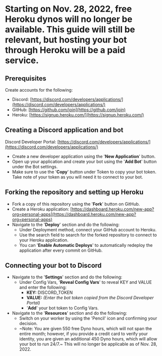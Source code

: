# Starting on Nov. 28, 2022, free Heroku dynos will no longer be available. This guide will still be relevant, but hosting your bot through Heroku will be a paid service.

## Prerequisites
Create accounts for the following:
* Discord: [https://discord.com/developers/applications/](https://discord.com/developers/applications/)
* GitHub: [https://github.com/join](https://github.com/join)
* Heroku: [https://signup.heroku.com/](https://signup.heroku.com/)

## Creating a Discord application and bot
Discord Developer Portal: [https://discord.com/developers/applications/](https://discord.com/developers/applications/)
* Create a new developer application using the '**New Application**' button.
* Open up your application and create your bot using the '**Add Bot**' button under the Bot settings.
* Make sure to use the '**Copy**' button under Token to copy your bot token. Take note of your token as you will need it to connect to your bot.

## Forking the repository and setting up Heroku
* Fork a copy of this repository using the '**Fork**' button on GitHub.
* Create a Heroku application: [https://dashboard.heroku.com/new-app?org=personal-apps](https://dashboard.heroku.com/new-app?org=personal-apps)
* Navigate to the '**Deploy**' section and do the following:
  * Under Deployment method, connect your GitHub account to Heroku.
  * Use the search field to search for the forked repository to connect to your Heroku application.
  * You can '**Enable Automatic Deploys**' to automatically redeploy the application after every commit on GitHub.

## Connecting your bot to Discord
* Navigate to the '**Settings**' section and do the following:
  * Under Config Vars, '**Reveal Config Vars**' to reveal KEY and VALUE and enter the following:
    * **KEY:** DISCORD_TOKEN
    * **VALUE:** *(Enter the bot token copied from the Discord Developer Portal)*
    * '**Add**' your bot token to Config Vars.
* Navigate to the '**Resources**' section and do the following:
  * Switch on your worker by using the 'Pencil' icon and confirming your decision.
  * ~Note: You are given 550 free Dyno hours, which will not span the entire month; however, if you provide a credit card to verify your identity, you are given an additional 450 Dyno hours, which will allow your bot to run 24/7.~ This will no longer be applicable as of Nov. 28, 2022.
